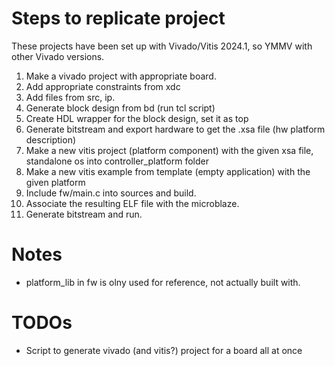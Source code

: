 # Steps to replicate project

These projects have been set up with Vivado/Vitis 2024.1, so YMMV with other Vivado versions.

1. Make a vivado project with appropriate board.
2. Add appropriate constraints from xdc
3. Add files from src, ip.
4. Generate block design from bd (run tcl script)
5. Create HDL wrapper for the block design, set it as top
6. Generate bitstream and export hardware to get the .xsa file (hw platform description)
7. Make a new vitis project (platform component) with the given xsa file, standalone os into controller_platform folder
8. Make a new vitis example from template (empty application) with the given platform
9. Include fw/main.c into sources and build.
10. Associate the resulting ELF file with the microblaze.
11. Generate bitstream and run.

# Notes
- platform_lib in fw is olny used for reference, not actually built with.

# TODOs
- Script to generate vivado (and vitis?) project for a board all at once


